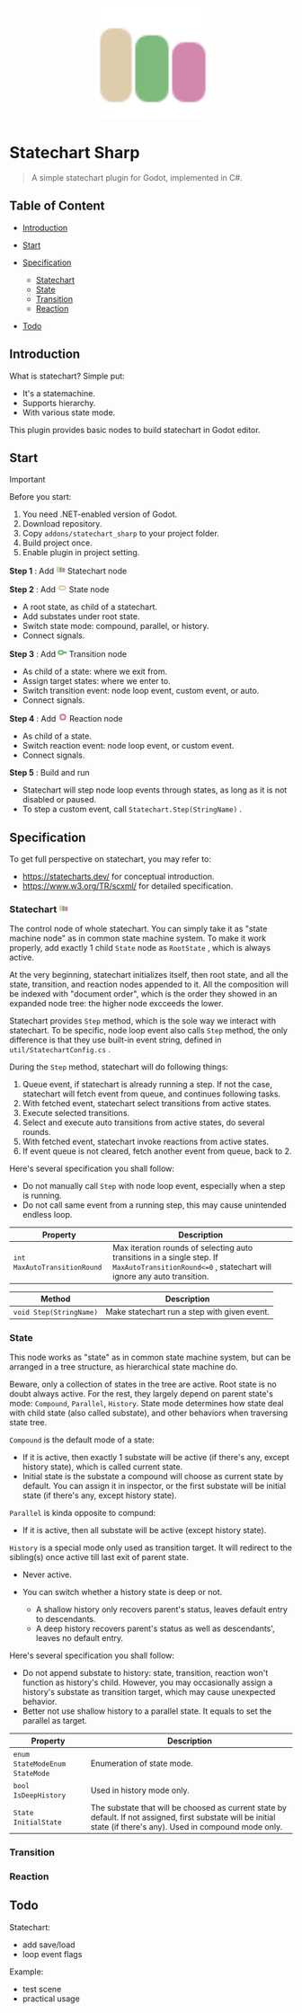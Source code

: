<p align="center">
  <img src="./addons/statechart_sharp/icon/Statechart.svg" height="200px" />
</p>

# Statechart Sharp

 > A simple statechart plugin for Godot, implemented in C#.

## Table of Content

- [Introduction](#introduction)
- [Start](#start)
- [Specification](#specification)

  - [Statechart](#statechart)
  - [State](#state)
  - [Transition](#transition)
  - [Reaction](#reaction)

- [Todo](#todo)

## Introduction

What is statechart? Simple put:

- It's a statemachine.
- Supports hierarchy.
- With various state mode.

This plugin provides basic nodes to build statechart in Godot editor.

## Start

> [!IMPORTANT]
>
> Before you start:
>
> 1. You need .NET-enabled version of Godot.
> 2. Download repository.
> 3. Copy `addons/statechart_sharp` to your project folder.
> 4. Build project once.
> 5. Enable plugin in project setting.

**Step 1** : Add <img src="./addons/statechart_sharp/icon/Statechart.svg" alt="Statechart" style="width:16px;" align="bottom"/> Statechart node

**Step 2** : Add <img src="./addons/statechart_sharp/icon/State.svg" style="width:16px;" alt="State" align="bottom"/> State node

- A root state, as child of a statechart.
- Add substates under root state.
- Switch state mode: compound, parallel, or history.
- Connect signals.

**Step 3** : Add <img src="./addons/statechart_sharp/icon/Transition.svg" style="width:16px;" alt="Transition" align="bottom"/> Transition node

- As child of a state: where we exit from.
- Assign target states: where we enter to.
- Switch transition event: node loop event, custom event, or auto.
- Connect signals.

**Step 4** : Add <img src="./addons/statechart_sharp/icon/Reaction.svg" style="width:16px;" alt="Action" align="bottom"/> Reaction node

- As child of a state.
- Switch reaction event: node loop event, or custom event.
- Connect signals.

**Step 5** : Build and run

- Statechart will step node loop events through states, as long as it is not disabled or paused.
- To step a custom event, call `Statechart.Step(StringName)` .

## Specification

To get full perspective on statechart, you may refer to:

- https://statecharts.dev/ for conceptual introduction.
- https://www.w3.org/TR/scxml/ for detailed specification.

### Statechart <img src="./addons/statechart_sharp/icon/Statechart.svg" alt="Statechart" style="width:16px;" align="bottom"/>

The control node of whole statechart. You can simply take it as "state machine node" as in common state machine system. To make it work properly, add exactly 1 child `State` node as `RootState` , which is always active.

At the very beginning, statechart initializes itself, then root state, and all the state, transition, and reaction nodes appended to it. All the composition will be indexed with "document order", which is the order they showed in an expanded node tree: the higher node excceeds the lower.

Statechart provides `Step` method, which is the sole way we interact with statechart. To be specific, node loop event also calls `Step` method, the only difference is that they use built-in event string, defined in `util/StatechartConfig.cs` .

During the `Step` method, statechart will do following things:

1. Queue event, if statechart is already running a step. If not the case, statechart will fetch event from queue, and continues following tasks.
2. With fetched event, statechart select transitions from active states.
3. Execute selected transitions.
4. Select and execute auto transitions from active states, do several rounds.
5. With fetched event, statechart invoke reactions from active states.
6. If event queue is not cleared, fetch another event from queue, back to 2.

Here's several specification you shall follow:

- Do not manually call `Step` with node loop event, especially when a step is running.
- Do not call same event from a running step, this may cause unintended endless loop.

| Property | Description |
| ---- | ---- |
| `int MaxAutoTransitionRound` | Max iteration rounds of selecting auto transitions in a single step. If `MaxAutoTransitionRound<=0` , statechart will ignore any auto transition. |

| Method | Description |
| ---- | ---- |
| `void Step(StringName)` | Make statechart run a step with given event. |


### State

This node works as "state" as in common state machine system, but can be arranged in a tree structure, as hierarchical state machine do.

Beware, only a collection of states in the tree are active. Root state is no doubt always active. For the rest, they largely depend on parent state's mode: `Compound`, `Parallel`, `History`. State mode determines how state deal with child state (also called substate), and other behaviors when traversing state tree.

`Compound` is the default mode of a state:

- If it is active, then exactly 1 substate will be active (if there's any, except history state), which is called current state.
- Initial state is the substate a compound will choose as current state by default. You can assign it in inspector, or the first substate will be initial state (if there's any, except history state).

`Parallel` is kinda opposite to compund:

- If it is active, then all substate will be active (except history state).

`History` is a special mode only used as transition target. It will redirect to the sibling(s) once active till last exit of parent state.

- Never active.
- You can switch whether a history state is deep or not.

  - A shallow history only recovers parent's status, leaves default entry to descendants.
  - A deep history recovers parent's status as well as descendants', leaves no default entry.

Here's several specification you shall follow:

- Do not append substate to history: state, transition, reaction won't function as history's child. However, you may occasionally assign a history's substate as transition target, which may cause unexpected behavior.
- Better not use shallow history to a parallel state. It equals to set the parallel as target.

| Property | Description |
| ---- | ---- |
| `enum StateModeEnum StateMode` | Enumeration of state mode. |
| `bool IsDeepHistory` | Used in history mode only. |
| `State InitialState` | The substate that will be choosed as current state by default. If not assigned, first substate will be initial state (if there's any). Used in compound mode only. |

### Transition

### Reaction

## Todo

Statechart:

- add save/load
- loop event flags

Example:

- test scene
- practical usage
